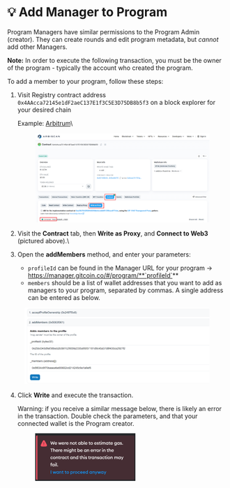 # 💡 Add Manager to Program

Program Managers have similar permissions to the Program Admin (creator). They can create rounds and edit program metadata, but _cannot_ add other Managers.

**Note:** In order to execute the following transaction, you must be the owner of the program - typically the account who created the program.

To add a member to your program, follow these steps:

1.  Visit Registry contract address `0x4AAcca72145e1dF2aeC137E1f3C5E3D75DB8b5f3` on a block explorer for your desired chain

    Example: [Arbitrum](https://arbiscan.io/address/0x4AAcca72145e1dF2aeC137E1f3C5E3D75DB8b5f3#writeProxyContract)\


    <figure><img src="../../.gitbook/assets/Screenshot 2024-08-01 174208.png" alt=""><figcaption></figcaption></figure>
2. Visit the **Contract** tab, then **Write as Proxy**, and **Connect to Web3** (pictured above).\

3. Open the **addMembers** method, and enter your parameters:
   * `profileId` can be found in the Manager URL for your program → https://manager.gitcoin.co/#/program/**`profileId`**
   * `members` should be a list of wallet addresses that you want to add as managers to your program, separated by commas. A single address can be entered as below.

<figure><img src="../../.gitbook/assets/image (17).png" alt=""><figcaption></figcaption></figure>

4.  Click **Write** and execute the transaction.

    Warning: if you receive a similar message below, there is likely an error in the transaction. Double check the parameters, and that your connected wallet is the Program creator.

    <figure><img src="../../.gitbook/assets/image (21).png" alt="" width="230"><figcaption></figcaption></figure>

